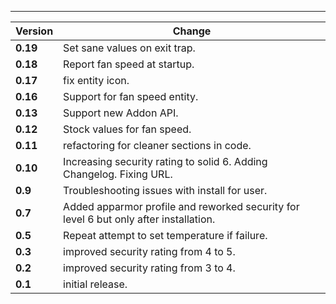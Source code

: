 ---

| Version  | Change                                                                               |
| -------- | ------------------------------------------------------------------------------------ |
| **0.19**| Set sane values on exit trap.|
| **0.18**| Report fan speed at startup.|
| **0.17**| fix entity icon.|
| **0.16**| Support for fan speed entity.|
| **0.13**| Support new Addon API.|
| **0.12**| Stock values for fan speed.|
| **0.11**| refactoring for cleaner sections in code.|
| **0.10**| Increasing security rating to solid 6. Adding Changelog. Fixing URL.|
| **0.9** | Troubleshooting issues with install for user.|
| **0.7** | Added apparmor profile and reworked security for level 6 but only after installation.|
| **0.5** | Repeat attempt to set temperature if failure.|
| **0.3** | improved security rating from 4 to 5.|
| **0.2** | improved security rating from 3 to 4.|
| **0.1** | initial release.|

